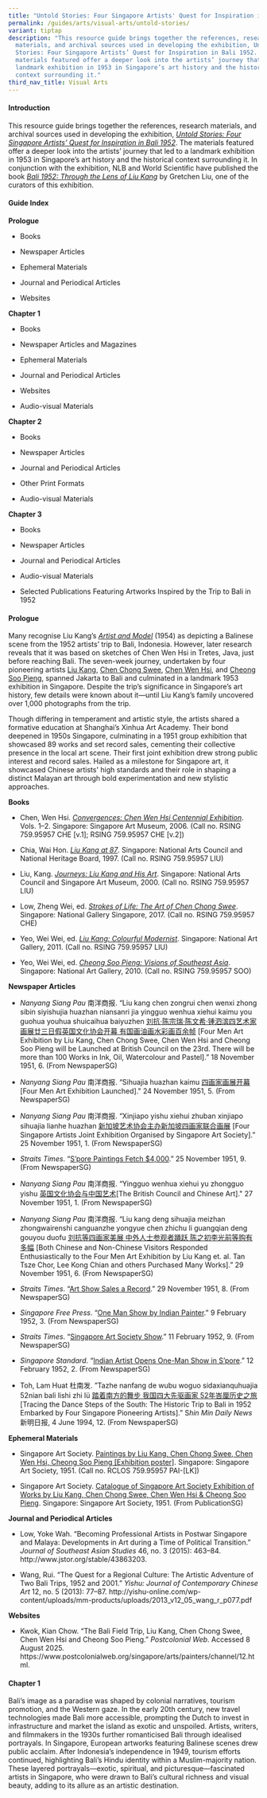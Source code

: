 ```yaml
---
title: "Untold Stories: Four Singapore Artists' Quest for Inspiration in Bali 1952"
permalink: /guides/arts/visual-arts/untold-stories/
variant: tiptap
description: "This resource guide brings together the references, research
  materials, and archival sources used in developing the exhibition, Untold
  Stories: Four Singapore Artists’ Quest for Inspiration in Bali 1952. The
  materials featured offer a deeper look into the artists’ journey that led to a
  landmark exhibition in 1953 in Singapore’s art history and the historical
  context surrounding it."
third_nav_title: Visual Arts
---
```

<h4>Introduction</h4>
<p>This resource guide brings together the references, research materials,
and archival sources used in developing the exhibition, <em><a href="https://exhibitions.nlb.gov.sg/untoldstories/about/" rel="noopener nofollow" target="_blank">Untold Stories: Four Singapore Artists’ Quest for Inspiration in Bali 1952</a></em>.
The materials featured offer a deeper look into the artists’ journey that
led to a landmark exhibition in 1953 in Singapore’s art history and the
historical context surrounding it. In conjunction with the exhibition,
NLB and World Scientific have published the book <em><a href="https://catalogue.nlb.gov.sg/search/card?recordId=300094843" rel="noopener nofollow" target="_blank">Bali 1952: Through the Lens of Liu Kang</a></em> by
Gretchen Liu, one of the curators of this exhibition.</p>
<h4>Guide Index</h4>
<p><strong>Prologue</strong>
</p>
<ul data-tight="true" class="tight">
<li>
<p>Books</p>
</li>
<li>
<p>Newspaper Articles</p>
</li>
<li>
<p>Ephemeral Materials</p>
</li>
<li>
<p>Journal and Periodical Articles</p>
</li>
<li>
<p>Websites</p>
</li>
</ul>
<p><strong>Chapter 1</strong>
</p>
<ul data-tight="true" class="tight">
<li>
<p>Books</p>
</li>
<li>
<p>Newspaper Articles and Magazines</p>
</li>
<li>
<p>Ephemeral Materials</p>
</li>
<li>
<p>Journal and Periodical Articles</p>
</li>
<li>
<p>Websites</p>
</li>
<li>
<p>Audio-visual Materials</p>
</li>
</ul>
<p><strong>Chapter 2</strong>
</p>
<ul data-tight="true" class="tight">
<li>
<p>Books</p>
</li>
<li>
<p>Newspaper Articles</p>
</li>
<li>
<p>Journal and Periodical Articles</p>
</li>
<li>
<p>Other Print Formats</p>
</li>
<li>
<p>Audio-visual Materials</p>
</li>
</ul>
<p><strong>Chapter 3</strong>
</p>
<ul data-tight="true" class="tight">
<li>
<p>Books</p>
</li>
<li>
<p>Newspaper Articles</p>
</li>
<li>
<p>Journal and Periodical Articles</p>
</li>
<li>
<p>Audio-visual Materials</p>
</li>
<li>
<p>Selected Publications Featuring Artworks Inspired by the Trip to Bali
in 1952</p>
</li>
</ul>
<p></p>
<h4>Prologue</h4>
<p>Many recognise Liu Kang’s <em><a href="https://www.roots.gov.sg/Collection-Landing/listing/1032028" rel="noopener nofollow" target="_blank">Artist and Model</a></em> (1954)
as depicting a Balinese scene from the 1952 artists’ trip to Bali, Indonesia.
However, later research reveals that it was based on sketches of Chen Wen
Hsi in Tretes, Java, just before reaching Bali. The seven-week journey,
undertaken by four pioneering artists <a href="https://www.nlb.gov.sg/main/article-detail?cmsuuid=5ffd9a55-8078-4df8-9652-ffc63a0ea2fe" rel="noopener nofollow" target="_blank">Liu Kang</a>,
<a href="https://www.nlb.gov.sg/main/article-detail?cmsuuid=16b5ac02-1b38-4f9a-af00-788859dda380" rel="noopener nofollow" target="_blank">Chen Chong Swee</a>, <a href="https://www.nlb.gov.sg/main/article-detail?cmsuuid=3ad34665-6a27-4338-b315-5ff52fbd26a7" rel="noopener nofollow" target="_blank">Chen Wen Hsi</a>,
and <a href="https://www.nlb.gov.sg/main/article-detail?cmsuuid=7fdd5af9-2143-4874-84d4-70b2c55c0f3c" rel="noopener nofollow" target="_blank">Cheong Soo Pieng</a>,
spanned Jakarta to Bali and culminated in a landmark 1953 exhibition in
Singapore. Despite the trip’s significance in Singapore’s art history,
few details were known about it—until Liu Kang’s family uncovered over
1,000 photographs from the trip.</p>
<p>Though differing in temperament and artistic style, the artists shared
a formative education at Shanghai’s Xinhua Art Academy. Their bond deepened
in 1950s Singapore, culminating in a 1951 group exhibition that showcased
89 works and set record sales, cementing their collective presence in the
local art scene. Their first joint exhibition drew strong public interest
and record sales. Hailed as a milestone for Singapore art, it showcased
Chinese artists' high standards and their role in shaping a distinct Malayan
art through bold experimentation and new stylistic approaches.</p>
<p><strong>Books</strong>
</p>
<ul data-tight="true" class="tight">
<li>
<p>Chen, Wen Hsi. <em><a href="https://eservice.nlb.gov.sg/item_holding.aspx?bid=12829865" rel="noopener nofollow" target="_blank">Convergences: Chen Wen Hsi Centennial Exhibition</a></em>.
Vols. 1–2. Singapore: Singapore Art Museum, 2006. (Call no. RSING 759.95957
CHE [v.1]; RSING 759.95957 CHE [v.2])</p>
</li>
<li>
<p>Chia, Wai Hon. <em><a href="https://eservice.nlb.gov.sg/item_holding.aspx?bid=8726393" rel="noopener nofollow" target="_blank">Liu Kang at 87</a></em>.
Singapore: National Arts Council and National Heritage Board, 1997. (Call
no. RSING 759.95957 LIU)</p>
</li>
<li>
<p>Liu, Kang. <em><a href="https://catalogue.nlb.gov.sg/search/card?recordId=10354330" rel="noopener nofollow" target="_blank">Journeys: Liu Kang and His Art</a></em>.
Singapore: National Arts Council and Singapore Art Museum, 2000. (Call
no. RSING 759.95957 LIU)</p>
</li>
<li>
<p>Low, Zheng Wei, ed. <em><a href="https://catalogue.nlb.gov.sg/search/card?recordId=202740734" rel="noopener nofollow" target="_blank">Strokes of Life: The Art of Chen Chong Swee</a></em>.
Singapore: National Gallery Singapore, 2017. (Call no. RSING 759.95957
CHE)</p>
</li>
<li>
<p>Yeo, Wei Wei, ed. <em><a href="https://catalogue.nlb.gov.sg/search/card?recordId=13919955" rel="noopener nofollow" target="_blank">Liu Kang: Colourful Modernist</a></em>.
Singapore: National Art Gallery, 2011. (Call no. RSING 759.95957 LIU)</p>
</li>
<li>
<p>Yeo, Wei Wei, ed. <em><a href="https://catalogue.nlb.gov.sg/search/card?recordId=13677635" rel="noopener nofollow" target="_blank">Cheong Soo Pieng: Visions of Southeast Asia</a></em>.
Singapore: National Art Gallery, 2010. (Call no. RSING 759.95957 SOO)</p>
</li>
</ul>
<p><strong>Newspaper Articles</strong>
</p>
<ul data-tight="true" class="tight">
<li>
<p><em>Nanyang Siang Pau</em> 南洋商报. “Liu kang chen zongrui chen wenxi zhong
sibin siyishujia huazhan niansanri jia yingguo wenhua xiehui kaimu you
guohua youhua shuicaihua baiyuzhen <a href="https://eresources.nlb.gov.sg/newspapers/digitised/article/nysp19511118-1.2.12.10" rel="noopener nofollow" target="_blank">刘抗·陈宗瑞·陈文希·锺泗滨四艺术家画展廿三日假英国文化协会开幕 有国画油画水彩画百余帧</a> [Four
Men Art Exhibition by Liu Kang, Chen Chong Swee, Chen Wen Hsi and Cheong
Soo Pieng will be Launched at British Council on the 23rd. There will be
more than 100 Works in Ink, Oil, Watercolour and Pastel].” 18 November
1951, 6. (From NewspaperSG)</p>
</li>
<li>
<p><em>Nanyang Siang Pau</em> 南洋商报. “Sihuajia huazhan kaimu <a href="https://eresources.nlb.gov.sg/newspapers/digitised/article/nysp19511124-1.2.29.2" rel="noopener nofollow" target="_blank">四画家画展开幕</a> [Four
Men Art Exhibition Launched]." 24 November 1951, 5. (From NewspaperSG)</p>
</li>
<li>
<p><em>Nanyang Siang Pau</em> 南洋商报. “Xinjiapo yishu xiehui zhuban xinjiapo
sihuajia lianhe huazhan <a href="https://eresources.nlb.gov.sg/newspapers/digitised/article/nysp19511125-1.2.2" rel="noopener nofollow" target="_blank">新加坡艺术协会主办新加坡四画家联合画展</a> [Four
Singapore Artists Joint Exhibition Organised by Singapore Art Society].”
25 November 1951, 1. (From NewspaperSG)</p>
</li>
<li>
<p><em>Straits Times</em>. “<a href="https://eresources.nlb.gov.sg/newspapers/digitised/article/straitstimes19511125-1.2.65" rel="noopener nofollow" target="_blank">S’pore Paintings Fetch $4,000</a>.”
25 November 1951, 9. (From NewspaperSG)</p>
</li>
<li>
<p><em>Nanyang Siang Pau</em> 南洋商报. “Yingguo wenhua xiehui yu zhongguo yishu
<a href="https://eresources.nlb.gov.sg/newspapers/digitised/article/nysp19511127-1.2.9.1" rel="noopener nofollow" target="_blank">英国文化协会与中国艺术</a>[The British Council and Chinese Art]." 27 November 1951,
1. (From NewspaperSG)</p>
</li>
<li>
<p><em>Nanyang Siang Pau</em> 南洋商报. “Liu kang deng sihuajia meizhan zhongwairenshi
canguanzhe yongyue chen zhichu li guangqian deng gouyou duofu <a href="https://eresources.nlb.gov.sg/newspapers/digitised/article/nysp19511129-1.2.32.7" rel="noopener nofollow" target="_blank">刘抗等四画家美展 中外人士参观者踊跃 陈之初李光前等购有多幅</a> [Both
Chinese and Non-Chinese Visitors Responded Enthusiastically to the Four
Men Art Exhibition by Liu Kang et. al. Tan Tsze Chor, Lee Kong Chian and
others Purchased Many Works].” 29 November 1951, 6. (From NewspaperSG)</p>
</li>
<li>
<p><em>Straits Times</em>. “<a href="https://eresources.nlb.gov.sg/newspapers/digitised/article/straitstimes19511129-1.2.123" rel="noopener nofollow" target="_blank">Art Show Sales a Record</a>.”
29 November 1951, 8. (From NewspaperSG)</p>
</li>
<li>
<p><em>Singapore Free Press</em>. “<a href="https://eresources.nlb.gov.sg/newspapers/digitised/article/freepress19520209-1.2.94.14" rel="noopener nofollow" target="_blank">One Man Show by Indian Painter</a>.”
9 February 1952, 3. (From NewspaperSG)</p>
</li>
<li>
<p><em>Straits Times</em>. “<a href="https://eresources.nlb.gov.sg/newspapers/digitised/article/straitstimes19520211-1.2.136" rel="noopener nofollow" target="_blank">Singapore Art Society Show</a>.”
11 February 1952, 9. (From NewspaperSG)</p>
</li>
<li>
<p><em>Singapore Standard</em>. “<a href="https://eresources.nlb.gov.sg/newspapers/digitised/article/singstandard19520212-1.2.26" rel="noopener nofollow" target="_blank">Indian Artist Opens One-Man Show in S’pore</a>.”
12 February 1952, 2. (From NewspaperSG)</p>
</li>
<li>
<p>Toh, Lam Huat 杜南发. ”Tazhe nanfang de wubu woguo sidaxianquhuajia 52nian
bali lishi zhi lü <a href="https://eresources.nlb.gov.sg/newspapers/digitised/article/shinmin19940604-1.2.23.1" rel="noopener nofollow" target="_blank">踏着南方的舞步 我国四大先驱画家 52年峇厘历史之旅</a> [Tracing
the Dance Steps of the South: The Historic Trip to Bali in 1952 Embarked
by Four Singapore Pioneering Artists].” S<em>hin Min Daily News</em> 新明日报,
4 June 1994, 12. (From NewspaperSG)</p>
</li>
</ul>
<p><strong>Ephemeral Materials</strong>
</p>
<ul data-tight="true" class="tight">
<li>
<p>Singapore Art Society. <a href="https://catalogue.nlb.gov.sg/search/card?recordId=204061684" rel="noopener nofollow" target="_blank">Paintings by Liu Kang, Chen Chong Swee, Chen Wen Hsi, Cheong Soo Pieng [Exhibition poster]</a>.
Singapore: Singapore Art Society, 1951. (Call no. RCLOS 759.95957 PAI-[LK])</p>
</li>
<li>
<p>Singapore Art Society. <a href="https://catalogue.nlb.gov.sg/search/card?recordId=204390162" rel="noopener nofollow" target="_blank">Catalogue of Singapore Art Society Exhibition of Works by Liu Kang, Chen Chong Swee, Chen Wen Hsi &amp; Cheong Soo Pieng</a>.
Singapore: Singapore Art Society, 1951. (From PublicationSG)</p>
</li>
</ul>
<p><strong>Journal and Periodical Articles</strong>
</p>
<ul data-tight="true" class="tight">
<li>
<p>Low, Yoke Wah. “Becoming Professional Artists in Postwar Singapore and
Malaya: Developments in Art during a Time of Political Transition.” <em>Journal of Southeast Asian Studies</em> 46,
no. 3 (2015): 463–84. <a rel="noopener noreferrer nofollow" target="_blank">http://www.jstor.org/stable/43863203</a>.</p>
</li>
<li>
<p>Wang, Rui. “The Quest for a Regional Culture: The Artistic Adventure of
Two Bali Trips, 1952 and 2001.” <em>Yishu: Journal of Contemporary Chinese Art</em> 12,
no. 5 (2013): 77–87. <a rel="noopener noreferrer nofollow" target="_blank">http://yishu-online.com/wp-content/uploads/mm-products/uploads/2013_v12_05_wang_r_p077.pdf</a>
</p>
</li>
</ul>
<p><strong>Websites</strong>
</p>
<ul data-tight="true" class="tight">
<li>
<p>Kwok, Kian Chow. “The Bali Field Trip, Liu Kang, Chen Chong Swee, Chen
Wen Hsi and Cheong Soo Pieng.” <em>Postcolonial Web</em>. Accessed 8 August
2025. <a rel="noopener noreferrer nofollow" target="_blank">https://www.postcolonialweb.org/singapore/arts/painters/channel/12.html</a>.</p>
</li>
</ul>
<p></p>
<h4>Chapter 1</h4>
<p>Bali’s image as a paradise was shaped by colonial narratives, tourism
promotion, and the Western gaze. In the early 20th century, new travel
technologies made Bali more accessible, prompting the Dutch to invest in
infrastructure and market the island as exotic and unspoiled. Artists,
writers, and filmmakers in the 1930s further romanticised Bali through
idealised portrayals. In Singapore, European artworks featuring Balinese
scenes drew public acclaim. After Indonesia’s independence in 1949, tourism
efforts continued, highlighting Bali’s Hindu identity within a Muslim-majority
nation. These layered portrayals—exotic, spiritual, and picturesque—fascinated
artists in Singapore, who were drawn to Bali’s cultural richness and visual
beauty, adding to its allure as an artistic destination.</p>
<p></p>
<p></p>